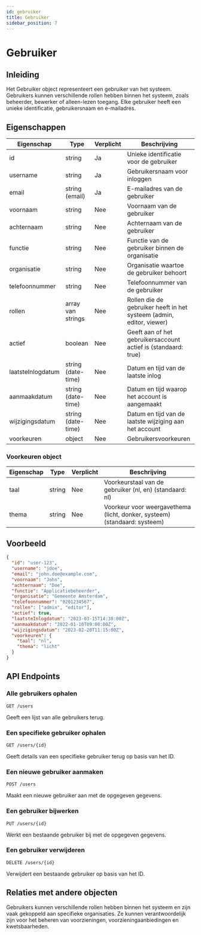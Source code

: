 ```yaml
---
id: gebruiker
title: Gebruiker
sidebar_position: 7
---
```


# Gebruiker

## Inleiding

Het Gebruiker object representeert een gebruiker van het systeem. Gebruikers kunnen verschillende rollen hebben binnen het systeem, zoals beheerder, bewerker of alleen-lezen toegang. Elke gebruiker heeft een unieke identificatie, gebruikersnaam en e-mailadres.

## Eigenschappen

| Eigenschap | Type | Verplicht | Beschrijving |
|------------|------|-----------|--------------|
| id | string | Ja | Unieke identificatie voor de gebruiker |
| username | string | Ja | Gebruikersnaam voor inloggen |
| email | string (email) | Ja | E-mailadres van de gebruiker |
| voornaam | string | Nee | Voornaam van de gebruiker |
| achternaam | string | Nee | Achternaam van de gebruiker |
| functie | string | Nee | Functie van de gebruiker binnen de organisatie |
| organisatie | string | Nee | Organisatie waartoe de gebruiker behoort |
| telefoonnummer | string | Nee | Telefoonnummer van de gebruiker |
| rollen | array van strings | Nee | Rollen die de gebruiker heeft in het systeem (admin, editor, viewer) |
| actief | boolean | Nee | Geeft aan of het gebruikersaccount actief is (standaard: true) |
| laatsteInlogdatum | string (date-time) | Nee | Datum en tijd van de laatste inlog |
| aanmaakdatum | string (date-time) | Nee | Datum en tijd waarop het account is aangemaakt |
| wijzigingsdatum | string (date-time) | Nee | Datum en tijd van de laatste wijziging aan het account |
| voorkeuren | object | Nee | Gebruikersvoorkeuren |

### Voorkeuren object

| Eigenschap | Type | Verplicht | Beschrijving |
|------------|------|-----------|--------------|
| taal | string | Nee | Voorkeurstaal van de gebruiker (nl, en) (standaard: nl) |
| thema | string | Nee | Voorkeur voor weergavethema (licht, donker, systeem) (standaard: systeem) |

## Voorbeeld

```json
{
  "id": "user-123",
  "username": "jdoe",
  "email": "john.doe@example.com",
  "voornaam": "John",
  "achternaam": "Doe",
  "functie": "Applicatiebeheerder",
  "organisatie": "Gemeente Amsterdam",
  "telefoonnummer": "0201234567",
  "rollen": ["admin", "editor"],
  "actief": true,
  "laatsteInlogdatum": "2023-03-15T14:30:00Z",
  "aanmaakdatum": "2022-01-10T09:00:00Z",
  "wijzigingsdatum": "2023-02-20T11:15:00Z",
  "voorkeuren": {
    "taal": "nl",
    "thema": "licht"
  }
}
```

## API Endpoints

### Alle gebruikers ophalen

```
GET /users
```

Geeft een lijst van alle gebruikers terug.

### Een specifieke gebruiker ophalen

```
GET /users/{id}
```

Geeft details van een specifieke gebruiker terug op basis van het ID.

### Een nieuwe gebruiker aanmaken

```
POST /users
```

Maakt een nieuwe gebruiker aan met de opgegeven gegevens.

### Een gebruiker bijwerken

```
PUT /users/{id}
```

Werkt een bestaande gebruiker bij met de opgegeven gegevens.

### Een gebruiker verwijderen

```
DELETE /users/{id}
```

Verwijdert een bestaande gebruiker op basis van het ID.

## Relaties met andere objecten

Gebruikers kunnen verschillende rollen hebben binnen het systeem en zijn vaak gekoppeld aan specifieke organisaties. Ze kunnen verantwoordelijk zijn voor het beheren van voorzieningen, voorzieningaanbiedingen en kwetsbaarheden. 